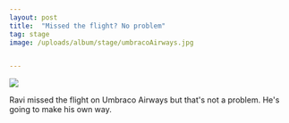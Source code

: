 ```yaml
---
layout: post
title:  "Missed the flight? No problem"
tag: stage
image: /uploads/album/stage/umbracoAirways.jpg


---
```


![]({{page.image}})

Ravi missed the flight on Umbraco Airways but that's not a problem. He's going to make his own way. 